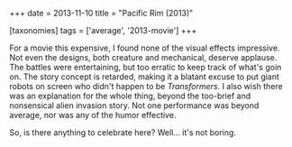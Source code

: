 +++
date = 2013-11-10
title = "Pacific Rim (2013)"

[taxonomies]
tags = ['average', '2013-movie']
+++

For a movie this expensive, I found none of the visual effects
impressive. Not even the designs, both creature and mechanical, deserve
applause. The battles were entertaining, but too erratic to keep track
of what\'s goin on. The story concept is retarded, making it a blatant
excuse to put giant robots on screen who didn\'t happen to be
*Transformers*. I also wish there was an explanation for the whole
thing, beyond the too-brief and nonsensical alien invasion story. Not
one performance was beyond average, nor was any of the humor effective.

So, is there anything to celebrate here? Well\... it\'s not boring.
